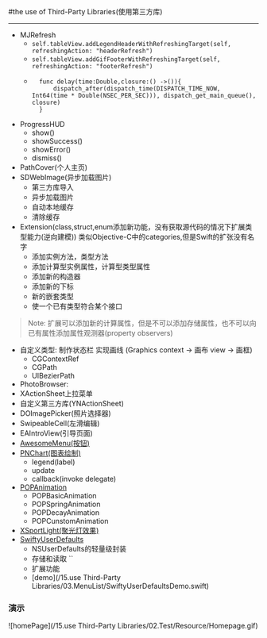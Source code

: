 #the use of Third-Party Libraries(使用第三方库)

***

- MJRefresh
	- `self.tableView.addLegendHeaderWithRefreshingTarget(self, refreshingAction: "headerRefresh")`
    - `self.tableView.addGifFooterWithRefreshingTarget(self, refreshingAction: "footerRefresh")`
    - ```
    	func delay(time:Double,closure:() ->()){
        	dispatch_after(dispatch_time(DISPATCH_TIME_NOW, Int64(time * Double(NSEC_PER_SEC))), dispatch_get_main_queue(), closure)
    	}
      ```
- ProgressHUD
	- show()
	- showSuccess()
	- showError()
	- dismiss()
- PathCover(个人主页)
- SDWebImage(异步加载图片)
	- 第三方库导入 
	- 异步加载图片
	- 自动本地缓存
	- 清除缓存
- Extension(class,struct,enum添加新功能，没有获取源代码的情况下扩展类型能力(逆向建模)) 类似Objective-C中的categories,但是Swift的扩张没有名字
	- 添加实例方法，类型方法
	- 添加计算型实例属性，计算型类型属性
	- 添加新的构造器
	- 添加新的下标
	- 新的嵌套类型
	- 使一个已有类型符合某个接口

> Note: 扩展可以添加新的计算属性，但是不可以添加存储属性，也不可以向已有属性添加属性观测器(property observers)

- 自定义类型: 制作状态栏 实现画线 (Graphics context -> 画布 view -> 画框)
	- CGContextRef
	- CGPath
	- UIBezierPath
- PhotoBrowser:
- XActionSheet上拉菜单
- 自定义第三方库(YNActionSheet)
- DOImagePicker(照片选择器)
- SwipeableCell(左滑编辑)
- EAIntroView(引导页面)
- [AwesomeMenu(按钮)](https://github.com/levey/AwesomeMenu)
- [PNChart(图表绘制)](https://github.com/kevinzhow/PNChart)
	- legend(label)
	- update
	- callback(invoke delegate)
- [POPAnimation]()
	- POPBasicAnimation
	- POPSpringAnimation
	- POPDecayAnimation
	- POPCunstomAnimation
- [XSportLight(聚光灯效果)](https://github.com/StrongX/XSportLight)
- [SwiftyUserDefaults](https://github.com/radex/SwiftyUserDefaults)
	- NSUserDefaults的轻量级封装
	- 存储和读取 ``
	- 扩展功能
	- [demo](/15.use Third-Party Libraries/03.MenuList/SwiftyUserDefaultsDemo.swift)
### 演示
![homePage](/15.use Third-Party Libraries/02.Test/Resource/Homepage.gif)